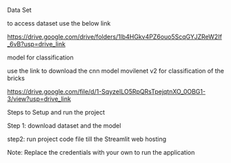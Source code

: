 Data Set

to access dataset use the below link 

https://drive.google.com/drive/folders/1lb4HGkv4PZ6ouo5ScqGYJZReW2If_6vB?usp=drive_link    


model for classification  

use the link to download the cnn model movilenet v2 for classification of the bricks 

https://drive.google.com/file/d/1-SqyzeILO5RpQRsTpejqtnXO_0OBG1-3/view?usp=drive_link


Steps to Setup and run the project 

Step 1: download dataset and the model 

step2: run project code file till the Streamlit web hosting  

Note: Replace the credentials with your own to run the application
